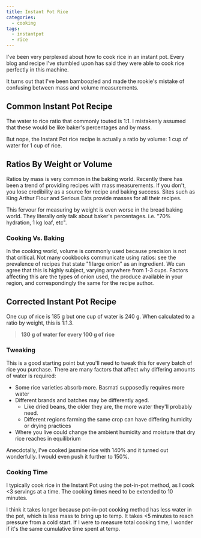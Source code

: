 ```yaml
---
title: Instant Pot Rice
categories:
  - cooking
tags:
  - instantpot
  - rice
---
```


I've been very perplexed about how to cook rice in an instant pot.
Every blog and recipe I've stumbled upon has said they were able to cook rice perfectly in this machine.

It turns out that I've been bamboozled and made the rookie's mistake of confusing between mass and volume measurements.

## Common Instant Pot Recipe

The water to rice ratio that commonly touted is 1:1.
I mistakenly assumed that these would be like baker's percentages and by mass.

But nope, the Instant Pot rice recipe is actually a ratio by volume: 1 cup of water for 1 cup of rice.

## Ratios By Weight or Volume

Ratios by mass is very common in the baking world.
Recently there has been a trend of providing recipes with mass measurements.
If you don't, you lose credibility as a source for recipe and baking success.
Sites such as King Arthur Flour and Serious Eats provide masses for all their recipes.

This fervour for measuring by weight is even worse in the bread baking world.
They literally only talk about baker's percentages.
i.e. "70% hydration, 1 kg loaf, etc".

### Cooking Vs. Baking

In the cooking world, volume is commonly used because precision is not that critical.
Not many cookbooks communicate using ratios:
see the prevalence of recipes that state "1 large onion" as an ingredient.
We can agree that this is highly subject, varying anywhere from 1-3 cups.
Factors affecting this are the types of onion used, the produce available in your region, and correspondingly the same
for the recipe author.

## Corrected Instant Pot Recipe

One cup of rice is 185 g but one cup of water is 240 g.
When calculated to a ratio by weight, this is 1:1.3.

> **130 g of water for every 100 g of rice**

### Tweaking

This is a good starting point but you'll need to tweak this for every batch of rice you purchase.
There are many factors that affect why differing amounts of water is required:

- Some rice varieties absorb more.
  Basmati supposedly requires more water
- Different brands and batches may be differently aged.
  - Like dried beans, the older they are, the more water they'll probably need.
  - Different regions farming the same crop can have differing humidity or drying practices
- Where you live could change the ambient humidity and moisture that dry rice reaches in equilibrium

Anecdotally, I've cooked jasmine rice with 140% and it turned out wonderfully.
I would even push it further to 150%.

### Cooking Time

I typically cook rice in the Instant Pot using the pot-in-pot method, as I cook <3 servings at a time.
The cooking times need to be extended to 10 minutes.

I think it takes longer because pot-in-pot cooking method has less water in the pot, which is less mass to bring up to temp.
It takes <5 minutes to reach pressure from a cold start.
If I were to measure total cooking time, I wonder if it's the same cumulative time spent at temp.
